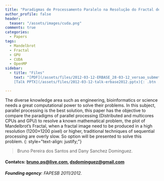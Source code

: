 ```yaml
---
title: "Paradigmas de Processamento Paralelo na Resolução do Fractal de Mandelbrot"
author_profile: false
header:
  teaser: "/assets/images/cuda.png"
comments: true
categories:
  - Papers
tags:
  - Mandelbrot
  - Fractal
  - GPU
  - CUDA
  - OpenMP
sidebar:
  - title: "Files"
    text: "[PDF](/assets/files/2012-03-12-ERBASE_28-03-12_versao_submetida.pdf){: .btn .btn--success}{: target=\"_blank\"} [Talk PDF](/assets/files/2012-03-12-talk-erbase2012.pdf){: .btn .btn--info}{: target=\"_blank\"}
    [Talk PPTX](/assets/files/2012-03-12-talk-erbase2012.pptx){: .btn .btn--info}{: target=\"_blank\"}"

---
```


The diverse knowledge area such as engineering, bioinformatics or science needs a great computational power to solve their problems. In this subject, parallel processing is the best solution, this paper has the objective to compare the paradigms of parallel processing (Distributed and multicores CPUs and GPU) to resolve a known mathematical problem, the plot of Mandelbrot’s Fractal, when a fractal image need to be produced in a high resolution (1200×1200 pixel) or higher, traditional techniques of sequential processing are overly slow. So option will be presented to solve this problem.
{: style="text-align: justify;"}

> Bruno Pereira dos Santos and Dany Sanchez Dominguez.
#### Contatcs: bruno.ps@live.com, dsdominguez@gmail.com
###### **Founding agency**: FAPESB 2011/2012.